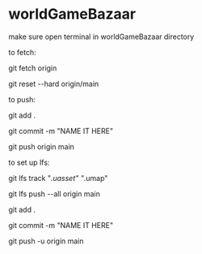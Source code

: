# worldGameBazaar
make sure open terminal in worldGameBazaar directory

to fetch:

git fetch origin            

git reset --hard origin/main


to push:

git add .

git commit -m "NAME IT HERE"

git push origin main

to set up lfs:

git lfs track "*.uasset" "*.umap"

git lfs push --all origin main

git add .

git commit -m "NAME IT HERE"

git push -u origin main

